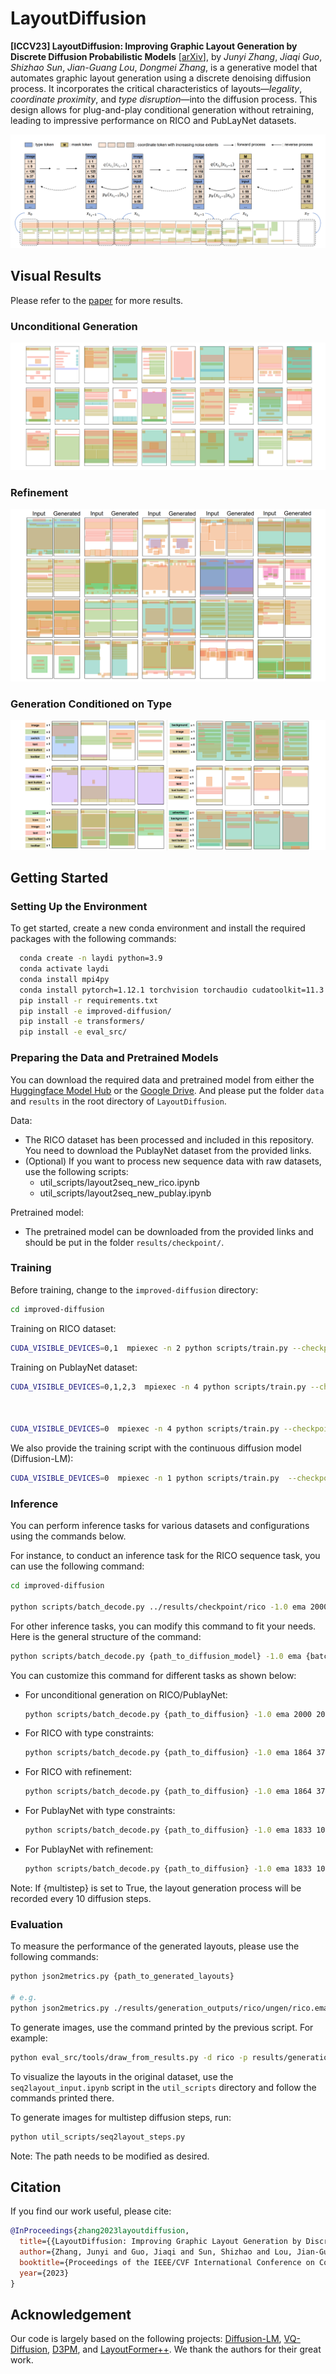 # LayoutDiffusion
**[ICCV23] LayoutDiffusion: Improving Graphic Layout Generation by Discrete Diffusion Probabilistic Models** [[arXiv](https://arxiv.org/abs/2303.11589)], by *Junyi Zhang*, *Jiaqi Guo*, *Shizhao Sun*, *Jian-Guang Lou*, *Dongmei Zhang*, is a generative model that automates graphic layout generation using a discrete denoising diffusion process. It incorporates the critical characteristics of layouts—*legality*, *coordinate proximity*, and *type disruption*—into the diffusion process. This design allows for plug-and-play conditional generation without retraining, leading to impressive performance on RICO and PubLayNet datasets.


![LayoutDiffusion](./assets/overview.png)

## Visual Results

Please refer to the [paper](https://arxiv.org/pdf/2303.11589.pdf) for more results.

### Unconditional Generation
![Unconditional Generation](./assets/ungen.png)

### Refinement
![Refinement](./assets/refine.png)

### Generation Conditioned on Type
![Generation Conditioned on Type](./assets/gen_type.png)


## Getting Started
### Setting Up the Environment

To get started, create a new conda environment and install the required packages with the following commands:

```bash
  conda create -n laydi python=3.9
  conda activate laydi
  conda install mpi4py
  conda install pytorch=1.12.1 torchvision torchaudio cudatoolkit=11.3 -c pytorch
  pip install -r requirements.txt
  pip install -e improved-diffusion/
  pip install -e transformers/
  pip install -e eval_src/
```

### Preparing the Data and Pretrained Models

You can download the required data and pretrained model from either the [Huggingface Model Hub](https://huggingface.co/Junyi42/layoutdiffusion) or the [Google Drive](https://drive.google.com/drive/folders/1J3JBky7A0IVtgXiO2H3EhGLjeWiHNVUs?usp=sharing). And please put the folder `data` and `results` in the root directory of `LayoutDiffusion`.

Data:
- The RICO dataset has been processed and included in this repository. You need to download the PublayNet dataset from the provided links.
- (Optional) If you want to process new sequence data with raw datasets, use the following scripts:
    - util_scripts/layout2seq_new_rico.ipynb
    - util_scripts/layout2seq_new_publay.ipynb

Pretrained model:
- The pretrained model can be downloaded from the provided links and should be put in the folder `results/checkpoint/`.

### Training
Before training, change to the `improved-diffusion` directory:

```bash
cd improved-diffusion
```

Training on RICO dataset:

```bash
CUDA_VISIBLE_DEVICES=0,1  mpiexec -n 2 python scripts/train.py --checkpoint_path ../results/checkpoint/rico --model_arch transformer --modality e2e-tgt --save_interval 50000 --lr 4e-5 --batch_size 64  --diffusion_steps 200 --noise_schedule gaussian_refine_pow2.5  --use_kl False --learn_sigma False  --aux_loss True --rescale_timesteps False --seq_length 121 --num_channels 128 --seed 102 --dropout 0.1 --padding_mode pad --experiment random  --lr_anneal_steps 175000 --weight_decay 0.0 --predict_xstart True --training_mode discrete1 --vocab_size 159 --submit False --e2e_train ../data/processed_datasets/RICO_ltrb_lex --alignment_loss False
```

Training on PublayNet dataset:

```bash
CUDA_VISIBLE_DEVICES=0,1,2,3  mpiexec -n 4 python scripts/train.py --checkpoint_path ../results/checkpoint/pub_cond --model_arch transformer --modality e2e-tgt --save_interval 50000 --lr 5e-5 --batch_size 64  --diffusion_steps 200 --noise_schedule gaussian_refine_pow2.5  --use_kl False --learn_sigma False  --aux_loss True --rescale_timesteps False --seq_length 121 --num_channels 128 --seed 102 --dropout 0.1 --padding_mode pad --experiment random  --lr_anneal_steps 400000 --weight_decay 0.0 --predict_xstart True --training_mode discrete1 --vocab_size 139 --submit False --e2e_train ../data/processed_datasets/PublayNet_ltrb_lex



CUDA_VISIBLE_DEVICES=0  mpiexec -n 4 python scripts/train.py --checkpoint_path ../results/checkpoint/pub_cond_0612 --model_arch transformer --modality e2e-tgt --save_interval 50000 --lr 2.5e-5 --batch_size 16  --diffusion_steps 200 --noise_schedule gaussian_refine_pow2.5  --use_kl False --learn_sigma False  --aux_loss True --rescale_timesteps False --seq_length 121 --num_channels 128 --seed 102 --dropout 0.1 --padding_mode pad --experiment random  --lr_anneal_steps 400000 --weight_decay 0.0 --predict_xstart True --training_mode discrete1 --vocab_size 139 --submit False --e2e_train ../data/processed_datasets/PublayNet_ltrb_lex
```

We also provide the training script with the continuous diffusion model (Diffusion-LM):

```bash
CUDA_VISIBLE_DEVICES=0  mpiexec -n 1 python scripts/train.py  --checkpoint_path ../results/checkpoint/rico_lm --model_arch transformer --modality e2e-tgt --save_interval 50000 --lr 0.0001 --batch_size 64  --diffusion_steps 2000 --noise_schedule sqrt  --use_kl False --learn_sigma False  --seq_length 121 --num_channels 128 --seed 102 --dropout 0.1 --in_channel 16 --out_channel 16 --padding_mode pad --experiment random  --lr_anneal_steps 300000 --weight_decay 0.0 --num_res_blocks 2  --predict_xstart True --training_mode e2e --vocab_size 158 --e2e_train ../processed_datasets/RICO_ltwh_random --self_cond False
```

### Inference

You can perform inference tasks for various datasets and configurations using the commands below.

For instance, to conduct an inference task for the RICO sequence task, you can use the following command:
    
```bash
cd improved-diffusion

python scripts/batch_decode.py ../results/checkpoint/rico -1.0 ema 2000 2000 False -1 ungen
```

For other inference tasks, you can modify this command to fit your needs. Here is the general structure of the command:

```bash
python scripts/batch_decode.py {path_to_diffusion_model} -1.0 ema {batch_size} {num_samples} {multistep} {which_ckpt} {which_constrained}
```

You can customize this command for different tasks as shown below:

- For unconditional generation on RICO/PublayNet:
    ```bash
    python scripts/batch_decode.py {path_to_diffusion} -1.0 ema 2000 2000 False -1 ungen
    ```

- For RICO with type constraints:
    ```bash
    python scripts/batch_decode.py {path_to_diffusion} -1.0 ema 1864 3728 False -1 type
    ```

- For RICO with refinement:
    ```bash
    python scripts/batch_decode.py {path_to_diffusion} -1.0 ema 1864 3728 False -1 refine
    ```

- For PublayNet with type constraints:
    ```bash
    python scripts/batch_decode.py {path_to_diffusion} -1.0 ema 1833 10998 False -1 type
    ```

- For PublayNet with refinement:
    ```bash
    python scripts/batch_decode.py {path_to_diffusion} -1.0 ema 1833 10998 False -1 refine
    ```

Note: If {multistep} is set to True, the layout generation process will be recorded every 10 diffusion steps.

### Evaluation

To measure the performance of the generated layouts, please use the following commands:

```bash
python json2metrics.py {path_to_generated_layouts}

# e.g.
python json2metrics.py ./results/generation_outputs/rico/ungen/rico.ema_0.9999_175000.pt.samples_-1.0_elem1.json
```

To generate images, use the command printed by the previous script. For example:

```bash
python eval_src/tools/draw_from_results.py -d rico -p results/generation_outputs/rico/ungen/processed.pt -s results/generation_outputs/rico/ungen/pics -n 100
```

To visualize the layouts in the original dataset, use the `seq2layout_input.ipynb` script in the `util_scripts` directory and follow the commands printed there.

To generate images for multistep diffusion steps, run:

```bash
python util_scripts/seq2layout_steps.py 
```

Note: The path needs to be modified as desired.

## Citation

If you find our work useful, please cite:

```BiBTeX
@InProceedings{zhang2023layoutdiffusion,
  title={{LayoutDiffusion: Improving Graphic Layout Generation by Discrete Diffusion Probabilistic Models}},
  author={Zhang, Junyi and Guo, Jiaqi and Sun, Shizhao and Lou, Jian-Guang and Zhang, Dongmei},
  booktitle={Proceedings of the IEEE/CVF International Conference on Computer Vision (ICCV)},
  year={2023}
}
```

## Acknowledgement

Our code is largely based on the following projects: [Diffusion-LM](https://github.com/XiangLi1999/Diffusion-LM), [VQ-Diffusion](https://github.com/microsoft/VQ-Diffusion), [D3PM](https://github.com/google-research/google-research/tree/master/d3pm), and [LayoutFormer++](https://arxiv.org/pdf/2208.08037.pdf). We thank the authors for their great work.

